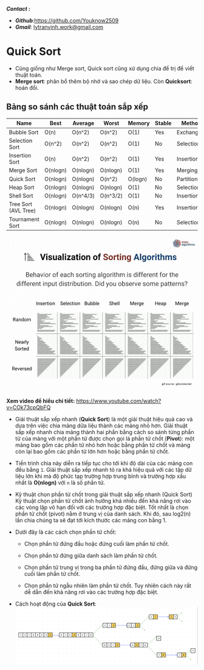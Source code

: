 ___**Contact :**___
- ___Github___:<https://github.com/Youknow2509>
- ___Gmail___: <lytranvinh.work@gmail.com>

# Quick Sort

- Cũng giống như Merge sort, Quick sort cũng xử dụng chia để trị để viết thuật toán. 
- **Merge sort**: phân bổ thêm bộ nhớ và sao chép dữ liệu. Còn **Quicksort**: hoán đổi.
## Bảng so sánh các thuật toán sắp xếp
| Name | Best | Average | Worst | Memory | Stable | Method | 
| ---- | ---- | ------- | ----- |------- | ------ | ------ | 
| Bubble Sort | O(n) | O(n^2) | O(n^2) | O(1) | Yes | Exchanging |
| Selection Sort | O(n^2) | O(n^2) | O(n^2) | O(1) | No | Selection |
| Insertion Sort | O(n) | O(n^2) | O(n^2) | O(1) | Yes | Insertion | 
| Merge Sort | O(nlogn) | O(nlogn) | O(nlogn) | O(1) | Yes | Merging |
| Quick Sort | O(nlogn) | O(nlogn) | O(n^2) | O(logn) | No | Partitioning |
| Heap Sort | O(nlogn) | O(nlogn) | O(nlogn) | O(1) | No | Selection |
| Shell Sort | O(nlogn) | O(n^4/3) | O(n^3/2) | O(1) | No | Insertion |
| Tree Sort (AVL Tree) | O(nlogn) | O(nlogn) | O(nlogn) | O(n) | Yes | Insertion |
| Tournament Sort | O(nlogn) | O(nlogn) | O(nlogn) | O(n) | No | Selection |
![](image/ac3477bf-a736-4067-985b-fa9bbb51e908.gif)
**Xem video để hiểu chi tiết:** https://www.youtube.com/watch?v=COk73cpQbFQ

- Giải thuật sắp xếp nhanh (**Quick Sort**) là một giải thuật hiệu quả cao và dựa trên việc chia mảng dữa liệu thành các mảng nhỏ hơn. Giải thuật sắp xếp nhanh chia mảng thành hai phần bằng cách so sánh từng phần tử của mảng với một phần tử được chọn gọi là phần tử chốt (**Pivot**): một mảng bao gồm các phần tử nhỏ hơn hoặc bằng phần tử chốt và mảng còn lại bao gồm các phần tử lớn hơn hoặc bằng phần tử chốt.
- Tiến trình chia này diễn ra tiếp tục cho tới khi độ dài của các mảng con đều bằng `1`. Giải thuật sắp xếp nhanh tỏ ra khá hiệu quả với các tập dữ liệu lớn khi mà độ phức tạp trường hợp trung bình và trường hợp xấu nhất là **O(nlogn)** với `n` là số phần tử.
- Kỹ thuật chọn phần tử chốt trong giải thuật sắp xếp nhanh (Quick Sort)
Kỹ thuật chọn phần tử chốt ảnh hưởng khá nhiều đến khả năng rơi vào các vòng lặp vô hạn đối với các trường hợp đặc biệt. Tốt nhất là chọn phần tử chốt (pivot) nằm ở trung vị của danh sách. Khi đó, sau log2(n) lần chia chúng ta sẽ đạt tới kích thước các mảng con bằng 1.
- Dưới đây là các cách chọn phần tử chốt:

    - Chọn phần tử đứng đầu hoặc đứng cuối làm phần tử chốt.

    - Chọn phần tử đứng giữa danh sách làm phần tử chốt.

    - Chọn phần tử trung vị trong ba phần tử đứng đầu, đứng giữa và đứng cuối làm phần tử chốt.

    - Chọn phần tử ngẫu nhiên làm phần tử chốt. Tuy nhiên cách này rất dễ dẫn đến khả năng rơi vào các trường hợp đặc biệt.
- Cách hoạt động của **Quick Sort**:
    ![](image/quick_sort.png) 





